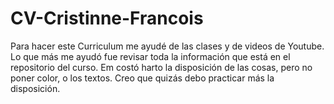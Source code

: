 # CV-Cristinne-Francois
Para hacer este Curriculum me ayudé de las clases y de videos de Youtube. Lo que más me ayudó fue revisar toda la información que está en el repositorio del curso. Em costó harto la disposición de las cosas, pero no poner color, o los textos. Creo que quizás debo practicar más la disposición.
